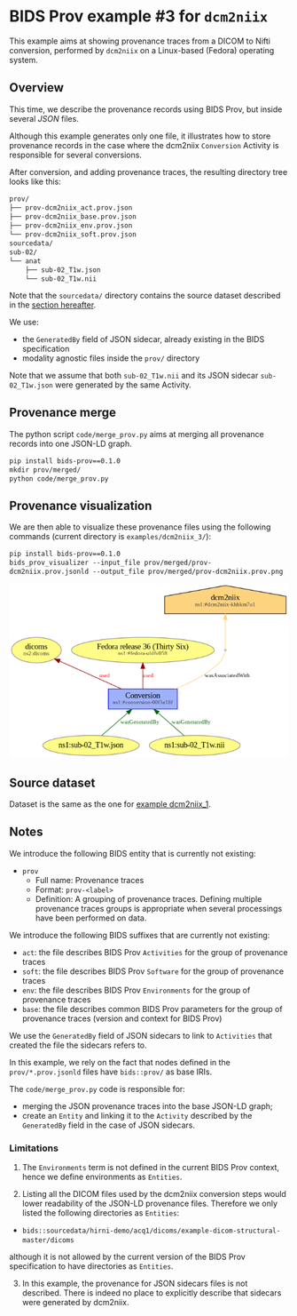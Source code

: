 # BIDS Prov example #3 for `dcm2niix`

This example aims at showing provenance traces from a DICOM to Nifti conversion, performed by `dcm2niix` on a Linux-based (Fedora) operating system.

## Overview

This time, we describe the provenance records using BIDS Prov, but inside several *JSON* files.

Although this example generates only one file, it illustrates how to store provenance records in the case where the dcm2niix `Conversion` Activity is responsible for several conversions.

After conversion, and adding provenance traces, the resulting directory tree looks like this:

```
prov/
├── prov-dcm2niix_act.prov.json
├── prov-dcm2niix_base.prov.json
├── prov-dcm2niix_env.prov.json
└── prov-dcm2niix_soft.prov.json
sourcedata/
sub-02/
└── anat
    ├── sub-02_T1w.json
    └── sub-02_T1w.nii
```

Note that the `sourcedata/` directory contains the source dataset described in the [section hereafter](#source-dataset).

We use:

* the `GeneratedBy` field of JSON sidecar, already existing in the BIDS specification
* modality agnostic files inside the `prov/` directory

Note that we assume that both `sub-02_T1w.nii` and its JSON sidecar `sub-02_T1w.json` were generated by the same Activity.

## Provenance merge

The python script `code/merge_prov.py` aims at merging all provenance records into one JSON-LD graph.

```shell
pip install bids-prov==0.1.0
mkdir prov/merged/
python code/merge_prov.py
```

## Provenance visualization

We are then able to visualize these provenance files using the following commands (current directory is `examples/dcm2niix_3/`):

```shell
pip install bids-prov==0.1.0
bids_prov_visualizer --input_file prov/merged/prov-dcm2niix.prov.jsonld --output_file prov/merged/prov-dcm2niix.prov.png
```

![](/examples/dcm2niix_3/prov/merged/prov-dcm2niix.prov.png)

## Source dataset

Dataset is the same as the one for [example dcm2niix_1](/BEP028_BIDSprov/examples/dcm2niix_1/README.md#source-dataset).

## Notes

We introduce the following BIDS entity that is currently not existing:
* `prov`
    * Full name: Provenance traces
    * Format: `prov-<label>`
    * Definition: A grouping of provenance traces. Defining multiple provenance traces groups is appropriate when several processings have been performed on data.

We introduce the following BIDS suffixes that are currently not existing:
* `act`: the file describes BIDS Prov `Activities` for the group of provenance traces
* `soft`: the file describes BIDS Prov `Software` for the group of provenance traces
* `env`: the file describes BIDS Prov `Environments` for the group of provenance traces
* `base`: the file describes common BIDS Prov parameters for the group of provenance traces (version and context for BIDS Prov)

We use the `GeneratedBy` field of JSON sidecars to link to `Activities` that created the file the sidecars refers to.

In this example, we rely on the fact that nodes defined in the `prov/*.prov.jsonld` files have `bids::prov/` as base IRIs.

The `code/merge_prov.py` code is responsible for:
* merging the JSON provenance traces into the base JSON-LD graph;
* create an `Entity` and linking it to the `Activity` described by the `GeneratedBy` field in the case of JSON sidecars.

### Limitations

1. The `Environments` term is not defined in the current BIDS Prov context, hence we define environments as `Entities`.

2. Listing all the DICOM files used by the dcm2niix conversion steps would lower readability of the JSON-LD provenance files. Therefore we only listed the following directories as `Entities`:
* `bids::sourcedata/hirni-demo/acq1/dicoms/example-dicom-structural-master/dicoms`

although it is not allowed by the current version of the BIDS Prov specification to have directories as `Entities`.

3. In this example, the provenance for JSON sidecars files is not described. There is indeed no place to explicitly describe that sidecars were generated by dcm2niix.
